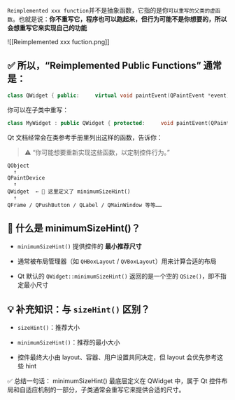 
`Reimplemented xxx function`并不是抽象函数，它指的是你`可以重写的父类的虚函数`。也就是说：**你不重写它，程序也可以跑起来，但行为可能不是你想要的，所以会想重写它来实现自己的功能**


![[Reimplemented xxx fuction.png]]


## ✅ 所以，“Reimplemented Public Functions” 通常是：

```cpp
class QWidget { public:     virtual void paintEvent(QPaintEvent *event);  // 👈 已经有默认实现了 };`
```

你可以在子类中重写：

```cpp
class MyWidget : public QWidget { protected:     void paintEvent(QPaintEvent *event) override; // ✅ Reimplemented };`
```


Qt 文档经常会在类参考手册里列出这样的函数，告诉你：

> ⚠️ “你可能想要重新实现这些函数，以定制控件行为。”



```nginx
QObject
  ↑
QPaintDevice
  ↑
QWidget  ← 🎯 这里定义了 minimumSizeHint()
  ↑
QFrame / QPushButton / QLabel / QMainWindow 等等……
```

## 🧠 什么是 minimumSizeHint()？

- `minimumSizeHint()` 提供控件的 **最小推荐尺寸**
    
- 通常被布局管理器（如 `QHBoxLayout` / `QVBoxLayout`）用来计算合适的布局
    
- Qt 默认的 `QWidget::minimumSizeHint()` 返回的是一个空的 `QSize()`，即不指定最小尺寸

## 💡 补充知识：与 `sizeHint()` 区别？

- `sizeHint()`：推荐大小
    
- `minimumSizeHint()`：推荐的最小大小
    
- 控件最终大小由 layout、容器、用户设置共同决定，但 layout 会优先参考这些 hint

✅ 总结一句话：
minimumSizeHint() 最底层定义在 QWidget 中，属于 Qt 控件布局和自适应机制的一部分，子类通常会重写它来提供合适的尺寸。